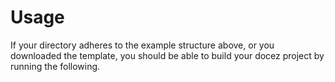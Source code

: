 # Usage
If your directory adheres to the example structure above, or you downloaded the template, you should be able to build your docez project by running the following.
